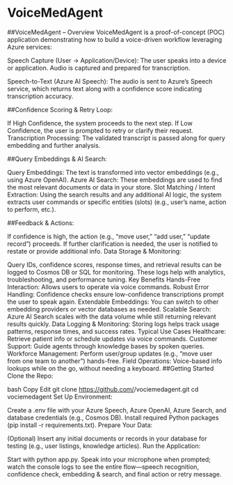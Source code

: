 # VoiceMedAgent

##VoiceMedAgent – Overview
VoiceMedAgent is a proof-of-concept (POC) application demonstrating how to build a voice-driven workflow leveraging Azure services:

Speech Capture (User → Application/Device):
The user speaks into a device or application. Audio is captured and prepared for transcription.

Speech-to-Text (Azure AI Speech):
The audio is sent to Azure’s Speech service, which returns text along with a confidence score indicating transcription accuracy.

##Confidence Scoring & Retry Loop:

If High Confidence, the system proceeds to the next step.
If Low Confidence, the user is prompted to retry or clarify their request.
Transcription Processing:
The validated transcript is passed along for query embedding and further analysis.

##Query Embeddings & AI Search:

Query Embeddings: The text is transformed into vector embeddings (e.g., using Azure OpenAI).
Azure AI Search: These embeddings are used to find the most relevant documents or data in your store.
Slot Matching / Intent Extraction:
Using the search results and any additional AI logic, the system extracts user commands or specific entities (slots) (e.g., user’s name, action to perform, etc.).

##Feedback & Actions:

If confidence is high, the action (e.g., “move user,” “add user,” “update record”) proceeds.
If further clarification is needed, the user is notified to restate or provide additional info.
Data Storage & Monitoring:

Query IDs, confidence scores, response times, and retrieval results can be logged to Cosmos DB or SQL for monitoring.
These logs help with analytics, troubleshooting, and performance tuning.
Key Benefits
Hands-Free Interaction: Allows users to operate via voice commands.
Robust Error Handling: Confidence checks ensure low-confidence transcriptions prompt the user to speak again.
Extendable Embeddings: You can switch to other embedding providers or vector databases as needed.
Scalable Search: Azure AI Search scales with the data volume while still returning relevant results quickly.
Data Logging & Monitoring: Storing logs helps track usage patterns, response times, and success rates.
Typical Use Cases
Healthcare: Retrieve patient info or schedule updates via voice commands.
Customer Support: Guide agents through knowledge bases by spoken queries.
Workforce Management: Perform user/group updates (e.g., “move user from one team to another”) hands-free.
Field Operations: Voice-based info lookups while on the go, without needing a keyboard.
##Getting Started
Clone the Repo:

bash
Copy
Edit
git clone https://github.com/<YourOrg>/vociemedagent.git
cd vociemedagent
Set Up Environment:

Create a .env file with your Azure Speech, Azure OpenAI, Azure Search, and database credentials (e.g., Cosmos DB).
Install required Python packages (pip install -r requirements.txt).
Prepare Your Data:

(Optional) Insert any initial documents or records in your database for testing (e.g., user listings, knowledge articles).
Run the Application:

Start with python app.py.
Speak into your microphone when prompted; watch the console logs to see the entire flow—speech recognition, confidence check, embedding & search, and final action or retry message.
